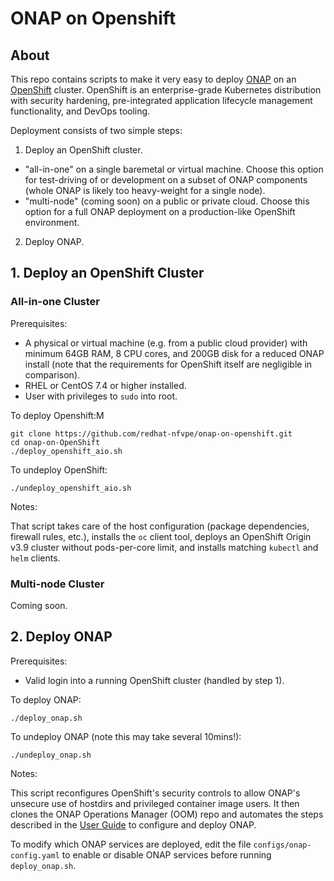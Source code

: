 # ONAP on Openshift
## About
This repo contains scripts to make it very easy to deploy
[ONAP](https://www.onap.org/) on an [OpenShift](https://www.openshift.org/)
cluster. OpenShift is an enterprise-grade Kubernetes distribution with security hardening, pre-integrated
application lifecycle management functionality, and DevOps tooling.

Deployment consists of two simple steps:
1. Deploy an OpenShift cluster.
  * "all-in-one" on a single baremetal or virtual machine. Choose this option for test-driving of or development on a subset of ONAP components (whole ONAP is likely too heavy-weight for a single node).
  * "multi-node" (coming soon) on a public or private cloud. Choose this option for a full ONAP deployment on a production-like OpenShift environment.
2. Deploy ONAP.

## 1. Deploy an OpenShift Cluster
### All-in-one Cluster
Prerequisites:
* A physical or virtual machine (e.g. from a public cloud provider) with minimum 64GB RAM, 8 CPU cores, and 200GB disk for a reduced ONAP install (note that the requirements for OpenShift itself are negligible in comparison).
* RHEL or CentOS 7.4 or higher installed.
* User with privileges to `sudo` into root.

To deploy Openshift:M

    git clone https://github.com/redhat-nfvpe/onap-on-openshift.git
    cd onap-on-OpenShift
    ./deploy_openshift_aio.sh

To undeploy OpenShift:

    ./undeploy_openshift_aio.sh

Notes:

That script takes care of the host configuration (package dependencies, firewall rules, etc.), installs the `oc` client tool, deploys an OpenShift Origin v3.9 cluster without pods-per-core limit, and installs matching `kubectl` and `helm` clients.

### Multi-node Cluster
Coming soon.

## 2. Deploy ONAP
Prerequisites:
* Valid login into a running OpenShift cluster (handled by step 1).

To deploy ONAP:

    ./deploy_onap.sh

To undeploy ONAP (note this may take several 10mins!):

    ./undeploy_onap.sh

Notes:

This script reconfigures OpenShift's security controls to allow ONAP's unsecure use of hostdirs and privileged container image users. It then clones the ONAP Operations Manager (OOM) repo and automates the steps described in the [User Guide](http://onap.readthedocs.io/en/latest/submodules/oom.git/docs/oom_user_guide.html#user-guide-label) to configure and deploy ONAP.

To modify which ONAP services are deployed, edit the file `configs/onap-config.yaml` to enable or disable ONAP services before running `deploy_onap.sh`.
